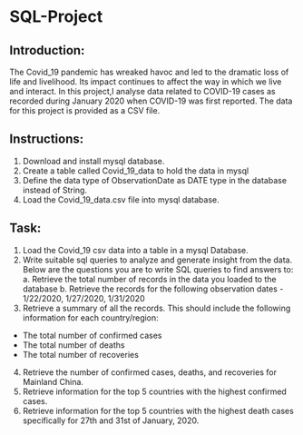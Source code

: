 # SQL-Project

## Introduction:
The Covid_19 pandemic has wreaked havoc and led to the dramatic loss of life and
livelihood. Its impact continues to affect the way in which we live and interact. In
this project,I analyse data related to COVID-19 cases as recorded during
January 2020 when COVID-19 was first reported. The data for this project is provided as a CSV file.

## Instructions:
1. Download and install mysql database.
2. Create a table called Covid_19_data to hold the data in mysql
3. Define the data type of ObservationDate as DATE type in the 
database instead of String.
4. Load the Covid_19_data.csv file into mysql database.


## Task:
1. Load the Covid_19 csv data into a table in a mysql Database. 
2. Write suitable sql queries to analyze and generate insight from the data.
Below are the questions you are to write SQL queries to find answers to:
  a. Retrieve the total number of records in the data you loaded to the database
  b. Retrieve the records for the following observation dates - 1/22/2020, 
     1/27/2020, 1/31/2020
3. Retrieve a summary of all the records. This should include the following 
information for each country/region:
  * The total number of confirmed cases 
  * The total number of deaths
  * The total number of recoveries
4. Retrieve the number of confirmed cases, deaths, and recoveries for Mainland 
China.
5. Retrieve information for the top 5 countries with the highest confirmed cases.
6. Retrieve information for the top 5 countries with the highest death cases 
specifically for 27th and 31st of January, 2020.
